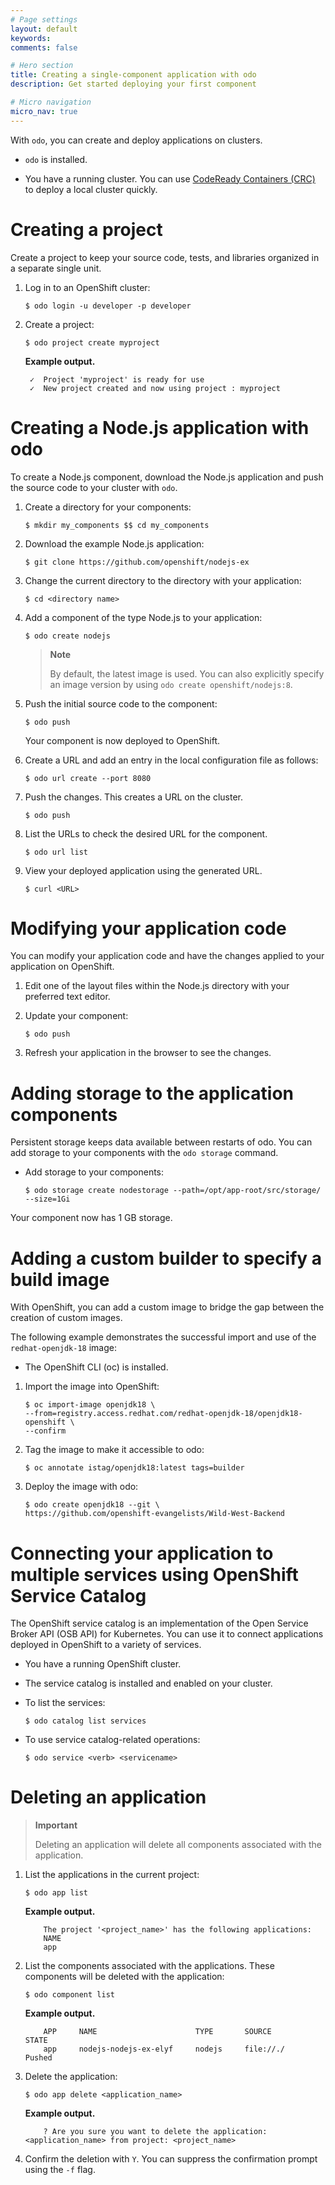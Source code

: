 ```yaml
---
# Page settings
layout: default
keywords:
comments: false

# Hero section
title: Creating a single-component application with odo
description: Get started deploying your first component

# Micro navigation
micro_nav: true
---
```

With `odo`, you can create and deploy applications on clusters.

  - `odo` is installed.

  - You have a running cluster. You can use [CodeReady Containers
    (CRC)](https://access.redhat.com/documentation/en-us/red_hat_codeready_containers/)
    to deploy a local cluster quickly.

# Creating a project

Create a project to keep your source code, tests, and libraries
organized in a separate single unit.

1.  Log in to an OpenShift cluster:
    
    ``` terminal
    $ odo login -u developer -p developer
    ```

2.  Create a project:
    
    ``` terminal
    $ odo project create myproject
    ```
    
    **Example output.**
    
    ``` terminal
     ✓  Project 'myproject' is ready for use
     ✓  New project created and now using project : myproject
    ```

# Creating a Node.js application with odo

To create a Node.js component, download the Node.js application and push
the source code to your cluster with `odo`.

1.  Create a directory for your components:
    
    ``` terminal
    $ mkdir my_components $$ cd my_components
    ```

2.  Download the example Node.js application:
    
    ``` terminal
    $ git clone https://github.com/openshift/nodejs-ex
    ```

3.  Change the current directory to the directory with your application:
    
    ``` terminal
    $ cd <directory name>
    ```

4.  Add a component of the type Node.js to your application:
    
    ``` terminal
    $ odo create nodejs
    ```
    
    > **Note**
    > 
    > By default, the latest image is used. You can also explicitly
    > specify an image version by using `odo create openshift/nodejs:8`.

5.  Push the initial source code to the component:
    
    ``` terminal
    $ odo push
    ```
    
    Your component is now deployed to OpenShift.

6.  Create a URL and add an entry in the local configuration file as
    follows:
    
    ``` terminal
    $ odo url create --port 8080
    ```

7.  Push the changes. This creates a URL on the cluster.
    
    ``` terminal
    $ odo push
    ```

8.  List the URLs to check the desired URL for the component.
    
    ``` terminal
    $ odo url list
    ```

9.  View your deployed application using the generated URL.
    
    ``` terminal
    $ curl <URL>
    ```

# Modifying your application code

You can modify your application code and have the changes applied to
your application on OpenShift.

1.  Edit one of the layout files within the Node.js directory with your
    preferred text editor.

2.  Update your component:
    
    ``` terminal
    $ odo push
    ```

3.  Refresh your application in the browser to see the changes.

# Adding storage to the application components

Persistent storage keeps data available between restarts of odo. You can
add storage to your components with the `odo storage` command.

  - Add storage to your
    components:
    
    ``` terminal
    $ odo storage create nodestorage --path=/opt/app-root/src/storage/ --size=1Gi
    ```

Your component now has 1 GB storage.

# Adding a custom builder to specify a build image

With OpenShift, you can add a custom image to bridge the gap between the
creation of custom images.

The following example demonstrates the successful import and use of the
`redhat-openjdk-18` image:

  - The OpenShift CLI (oc) is installed.

<!-- end list -->

1.  Import the image into OpenShift:
    
    ``` terminal
    $ oc import-image openjdk18 \
    --from=registry.access.redhat.com/redhat-openjdk-18/openjdk18-openshift \
    --confirm
    ```

2.  Tag the image to make it accessible to odo:
    
    ``` terminal
    $ oc annotate istag/openjdk18:latest tags=builder
    ```

3.  Deploy the image with odo:
    
    ``` terminal
    $ odo create openjdk18 --git \
    https://github.com/openshift-evangelists/Wild-West-Backend
    ```

# Connecting your application to multiple services using OpenShift Service Catalog

The OpenShift service catalog is an implementation of the Open Service
Broker API (OSB API) for Kubernetes. You can use it to connect
applications deployed in OpenShift to a variety of services.

  - You have a running OpenShift cluster.

  - The service catalog is installed and enabled on your cluster.

<!-- end list -->

  - To list the services:
    
    ``` terminal
    $ odo catalog list services
    ```

  - To use service catalog-related operations:
    
    ``` terminal
    $ odo service <verb> <servicename>
    ```

# Deleting an application

> **Important**
> 
> Deleting an application will delete all components associated with the
> application.

1.  List the applications in the current project:
    
    ``` terminal
    $ odo app list
    ```
    
    **Example output.**
    
    ``` terminal
        The project '<project_name>' has the following applications:
        NAME
        app
    ```

2.  List the components associated with the applications. These
    components will be deleted with the application:
    
    ``` terminal
    $ odo component list
    ```
    
    **Example output.**
    
    ``` terminal
        APP     NAME                      TYPE       SOURCE        STATE
        app     nodejs-nodejs-ex-elyf     nodejs     file://./     Pushed
    ```

3.  Delete the application:
    
    ``` terminal
    $ odo app delete <application_name>
    ```
    
    **Example
    output.**
    
    ``` terminal
        ? Are you sure you want to delete the application: <application_name> from project: <project_name>
    ```

4.  Confirm the deletion with `Y`. You can suppress the confirmation
    prompt using the `-f` flag.
